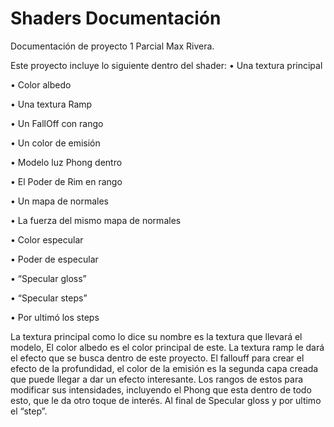 # Shaders Documentación

Documentación de proyecto 1 Parcial
Max Rivera.

Este proyecto incluye lo siguiente dentro del shader:
•	Una textura principal

•	Color albedo

•	Una textura Ramp

•	Un FallOff con rango

•	Un color de emisión

•	Modelo luz Phong dentro

•	El Poder de Rim en rango

•	Un mapa de normales

•	La fuerza del mismo mapa de normales

•	Color especular

•	Poder de especular

•	“Specular gloss”

•	“Specular steps”

•	Por ultimó los steps

La textura principal como lo dice su nombre es la textura que llevará el modelo,
El color albedo es el color principal de este. La textura ramp le dará el efecto que se busca dentro de este proyecto. El fallouff para crear el efecto de la profundidad, el color de la emisión es la segunda capa creada que puede llegar a dar un efecto interesante. Los rangos de estos para modificar sus intensidades, incluyendo el Phong que esta dentro de todo esto, que le da otro toque de interés. Al final de Specular gloss y por ultimo el “step”.

